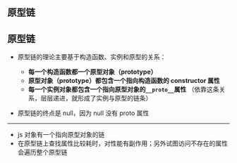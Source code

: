 ## 原型链

## 原型链

- 原型链的理论主要基于构造函数、实例和原型的关系：

  - **每一个构造函数都一个原型对象（prototype）**
  - **原型对象（prototype）都包含一个指向构造函数的 constructor 属性**
  - **每一个实例对象都包含一个指向原型对象的`__proto__`属性**
    （依靠这条关系，层层递进，就形成了实例与原型的链条）

- 原型链的终点是 null，因为 null 没有 proto 属性

---

- js 对象有一个指向原型对象的链
- 在原型链上查找属性比较耗时，对性能有副作用；另外试图访问不存在的属性会遍历整个原型链
